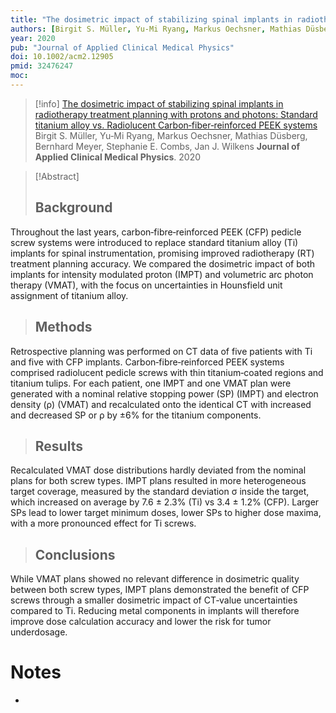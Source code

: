 ```yaml
---
title: "The dosimetric impact of stabilizing spinal implants in radiotherapy treatment planning with protons and photons: Standard titanium alloy vs. Radiolucent Carbon‐fiber‐reinforced PEEK systems"
authors: [Birgit S. Müller, Yu‐Mi Ryang, Markus Oechsner, Mathias Düsberg, Bernhard Meyer, Stephanie E. Combs, Jan J. Wilkens]
year: 2020
pub: "Journal of Applied Clinical Medical Physics"
doi: 10.1002/acm2.12905
pmid: 32476247
moc: 
---
```

>[!info]
[The dosimetric impact of stabilizing spinal implants in radiotherapy treatment planning with protons and photons: Standard titanium alloy vs. Radiolucent Carbon‐fiber‐reinforced PEEK systems](https://pubmed.ncbi.nlm.nih.gov/32476247/)
Birgit S. Müller, Yu‐Mi Ryang, Markus Oechsner, Mathias Düsberg, Bernhard Meyer, Stephanie E. Combs, Jan J. Wilkens
**Journal of Applied Clinical Medical Physics**. 2020

>[!Abstract]
> ## Background 
Throughout the last years, carbon‐fibre‐reinforced PEEK (CFP) pedicle screw systems were introduced to replace standard titanium alloy (Ti) implants for spinal instrumentation, promising improved radiotherapy (RT) treatment planning accuracy. We compared the dosimetric impact of both implants for intensity modulated proton (IMPT) and volumetric arc photon therapy (VMAT), with the focus on uncertainties in Hounsfield unit assignment of titanium alloy. 
> ## Methods
Retrospective planning was performed on CT data of five patients with Ti and five with CFP implants. Carbon‐fibre‐reinforced PEEK systems comprised radiolucent pedicle screws with thin titanium‐coated regions and titanium tulips. For each patient, one IMPT and one VMAT plan were generated with a nominal relative stopping power (SP) (IMPT) and electron density (ρ) (VMAT) and recalculated onto the identical CT with increased and decreased SP or ρ by ±6% for the titanium components. 
> ## Results 
Recalculated VMAT dose distributions hardly deviated from the nominal plans for both screw types. IMPT plans resulted in more heterogeneous target coverage, measured by the standard deviation σ inside the target, which increased on average by 7.6 ± 2.3% (Ti) vs 3.4 ± 1.2% (CFP). Larger SPs lead to lower target minimum doses, lower SPs to higher dose maxima, with a more pronounced effect for Ti screws. 
> ## Conclusions 
While VMAT plans showed no relevant difference in dosimetric quality between both screw types, IMPT plans demonstrated the benefit of CFP screws through a smaller dosimetric impact of CT‐value uncertainties compared to Ti. Reducing metal components in implants will therefore improve dose calculation accuracy and lower the risk for tumor underdosage.

# Notes
- 